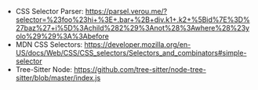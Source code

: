 * CSS Selector Parser: https://parsel.verou.me/?selector=%23foo%23hi+%3E+.bar+%2B+div.k1+.k2+%5Bid%7E%3D%27baz%27+i%5D%3Achild%282%29%3Anot%28%3Awhere%28%23yolo%29%29%3A%3Abefore
* MDN CSS Selectors: https://developer.mozilla.org/en-US/docs/Web/CSS/CSS_selectors/Selectors_and_combinators#simple-selector
* Tree-Sitter Node: https://github.com/tree-sitter/node-tree-sitter/blob/master/index.js
